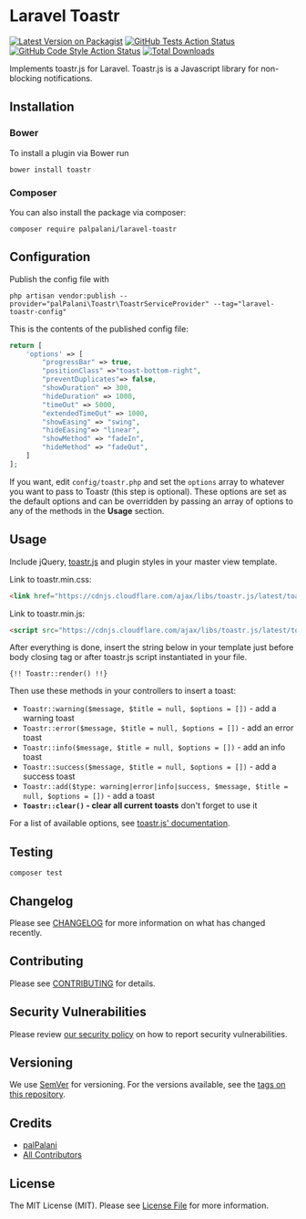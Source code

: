 # Laravel Toastr

[![Latest Version on Packagist](https://img.shields.io/packagist/v/palpalani/laravel-toastr.svg?style=flat-square)](https://packagist.org/packages/palpalani/laravel-toastr)
[![GitHub Tests Action Status](https://img.shields.io/github/actions/workflow/status/palpalani/laravel-toastr/run-tests.yml?branch=main&label=tests&style=flat-square)](https://github.com/palpalani/laravel-toastr/actions?query=workflow%3Arun-tests+branch%3Amain)
[![GitHub Code Style Action Status](https://img.shields.io/github/actions/workflow/status/palpalani/laravel-toastr/php-cs-fixer.yml?branch=main&label=code%20style&style=flat-square)](https://github.com/palpalani/laravel-toastr/actions?query=workflow%3A"Check+&+fix+styling"+branch%3Amain)
[![Total Downloads](https://img.shields.io/packagist/dt/palpalani/laravel-toastr.svg?style=flat-square)](https://packagist.org/packages/palpalani/laravel-toastr)

Implements toastr.js for Laravel. Toastr.js is a Javascript library for non-blocking notifications.

## Installation

### Bower

To install a plugin via Bower run
```
bower install toastr
```

### Composer

You can also install the package via composer:
```
composer require palpalani/laravel-toastr
```

## Configuration

Publish the config file with
```
php artisan vendor:publish --provider="palPalani\Toastr\ToastrServiceProvider" --tag="laravel-toastr-config"
```

This is the contents of the published config file:
```php
return [
    'options' => [
        "progressBar" => true,
        "positionClass" =>"toast-bottom-right",
        "preventDuplicates"=> false,
        "showDuration" => 300,
        "hideDuration" => 1000,
        "timeOut" => 5000,
        "extendedTimeOut" => 1000,
        "showEasing" => "swing",
        "hideEasing"=> "linear",
        "showMethod" => "fadeIn",
        "hideMethod" => "fadeOut",
    ]
];
```

If you want, edit `config/toastr.php` and set the `options` array to whatever you want to pass to Toastr (this step is optional). These options are set as 
the default options and can be overridden by passing an array of options to any of the methods in the **Usage** section.

## Usage

Include jQuery, [toastr.js](http://codeseven.github.io/toastr/) and plugin styles in your master view template.

Link to toastr.min.css:
```html
<link href="https://cdnjs.cloudflare.com/ajax/libs/toastr.js/latest/toastr.min.css" rel="stylesheet"/>
```

Link to toastr.min.js:
```html
<script src="https://cdnjs.cloudflare.com/ajax/libs/toastr.js/latest/toastr.min.js"></script>
```

After everything is done, insert the string below in your template just before body closing tag or after toastr.js script instantiated in your file.
```blade
{!! Toastr::render() !!}
```

Then use these methods in your controllers to insert a toast:
  - `Toastr::warning($message, $title = null, $options = [])` - add a warning toast
  - `Toastr::error($message, $title = null, $options = [])` - add an error toast
  - `Toastr::info($message, $title = null, $options = [])` - add an info toast
  - `Toastr::success($message, $title = null, $options = [])` - add a success toast
  - `Toastr::add($type: warning|error|info|success, $message, $title = null, $options = [])` - add a toast
  - **`Toastr::clear()` - clear all current toasts** don't forget to use it

For a list of available options, see [toastr.js' documentation](http://codeseven.github.io/toastr/demo.html).

## Testing

```
composer test
```

## Changelog

Please see [CHANGELOG](CHANGELOG.md) for more information on what has changed recently.

## Contributing

Please see [CONTRIBUTING](.github/CONTRIBUTING.md) for details.

## Security Vulnerabilities

Please review [our security policy](../../security/policy) on how to report security vulnerabilities.

## Versioning

We use [SemVer](http://semver.org/) for versioning. For the versions available, see the [tags on this repository](https://github.com/palpalani/laravel-toastr/tags).

## Credits

- [palPalani](https://github.com/palPalani)
- [All Contributors](../../contributors)

## License

The MIT License (MIT). Please see [License File](LICENSE.md) for more information.
